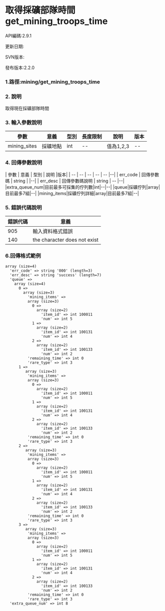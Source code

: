 # 取得採礦部隊時間get_mining_troops_time



API編碼:2.9.1

> 


更新日期:

> 

SVN版本:

> 

發布版本:2.2.0
### 1.路徑:mining/get_mining_troops_time

### 2. 說明
取得現在採礦部隊時間

### 3. 輸入參數說明


| 參數 | 意義 | 型別 | 長度限制 | 說明 |版本|
| -- | -- | -- | -- | -- | -- |
|mining_sites|採礦地點|int|--|值為1,2,3|--|


### 4. 回傳參數說明
| 參數 | 意義 | 型別 | 說明 |版本|
| -- | -- | -- | -- | -- |--|
| err_code | 回傳參數碼 | string |  |--|
| err_desc | 回傳參數碼說明 | string | -- |--|
|extra_queue_num|目前最多可採集的佇列數|int|--|--|
|queue|採礦佇列|array|目前最多7組|--|
|mining_items|採礦佇列詳細|array|目前最多7組|--|




### 5. 錯誤代碼說明
|錯誤代碼|意義|
|--|--|
|905|輸入資料格式錯誤|
|140|the character does not exist|

### 6.回傳格式範例

```
array (size=4)
  'err_code' => string '000' (length=3)
  'err_desc' => string 'success' (length=7)
  'queue' => 
    array (size=4)
      0 => 
        array (size=3)
          'mining_items' => 
          array (size=3)
            0 => 
              array (size=2)
                'item_id' => int 100011
                'num' => int 5
            1 => 
              array (size=2)
                'item_id' => int 100131
                'num' => int 4
            2 => 
              array (size=2)
                'item_id' => int 100133
                'num' => int 2
          'remaining_time' => int 0
          'rare_type' => int 3
      1 => 
         array (size=3)
          'mining_items' => 
          array (size=3)
            0 => 
              array (size=2)
                'item_id' => int 100011
                'num' => int 5
            1 => 
              array (size=2)
                'item_id' => int 100131
                'num' => int 4
            2 => 
              array (size=2)
                'item_id' => int 100133
                'num' => int 2
          'remaining_time' => int 0
          'rare_type' => int 3
      2 => 
         array (size=3)
          'mining_items' => 
          array (size=3)
            0 => 
              array (size=2)
                'item_id' => int 100011
                'num' => int 5
            1 => 
              array (size=2)
                'item_id' => int 100131
                'num' => int 4
            2 => 
              array (size=2)
                'item_id' => int 100133
                'num' => int 2
          'remaining_time' => int 0
          'rare_type' => int 3
      3 => 
         array (size=3)
          'mining_items' => 
          array (size=3)
            0 => 
              array (size=2)
                'item_id' => int 100011
                'num' => int 5
            1 => 
              array (size=2)
                'item_id' => int 100131
                'num' => int 4
            2 => 
              array (size=2)
                'item_id' => int 100133
                'num' => int 2
          'remaining_time' => int 0
          'rare_type' => int 3
  'extra_queue_num' => int 8
 
```

